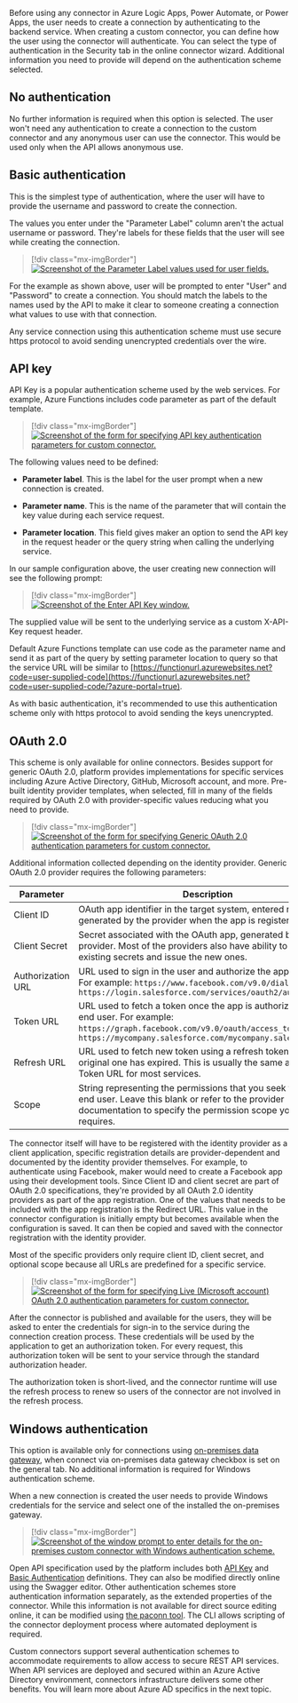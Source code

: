 Before using any connector in Azure Logic Apps, Power Automate, or Power Apps, the user needs to create a connection by authenticating to the backend service. When creating a custom connector, you can define how the user using the connector will authenticate. You can select the type of authentication in the Security tab in the online connector wizard. Additional information you need to provide will depend on the authentication scheme selected.

## No authentication

No further information is required when this option is selected. The user won't need any authentication to create a connection to the custom connector and any anonymous user can use the connector. This would be used only when the API allows anonymous use.

## Basic authentication 

This is the simplest type of authentication, where the user will have to provide the username and password to create the connection.

The values you enter under the "Parameter Label" column aren't the actual username or password. They're labels for these fields that the user will see while creating the connection.

> [!div class="mx-imgBorder"]
> [![Screenshot of the Parameter Label values used for user fields.](../media/parameter-labels.png)](../media/parameter-labels.png#lightbox)

For the example as shown above, user will be prompted to enter "User" and "Password" to create a connection. You should match the labels to the names used by the API to make it clear to someone creating a connection what values to use with that connection.

Any service connection using this authentication scheme must use secure https protocol to avoid sending unencrypted credentials over the wire.

## API key

API Key is a popular authentication scheme used by the web services. For example, Azure Functions includes code parameter as part of the default template.

> [!div class="mx-imgBorder"]
> [![Screenshot of the form for specifying API key authentication parameters for custom connector.](../media/api-key.png)](../media/api-key.png#lightbox)

The following values need to be defined:

-   **Parameter label**. This is the label for the user prompt when a new connection is created.

-   **Parameter name**. This is the name of the parameter that will contain the key value during each service request.

-   **Parameter location**. This field gives maker an option to send the API key in the request header or the query string when calling the underlying service.

In our sample configuration above, the user creating new connection will see the following prompt:

> [!div class="mx-imgBorder"]
> [![Screenshot of the Enter API Key window.](../media/enter-api-key.png)](../media/enter-api-key.png#lightbox)

The supplied value will be sent to the underlying service as a custom X-API-Key request header.

Default Azure Functions template can use code as the parameter name and send it as part of the query by setting parameter location to query so that the service URL will be similar to [https://functionurl.azurewebsites.net?code=user-supplied-code](https://functionurl.azurewebsites.net?code=user-supplied-code/?azure-portal=true).

As with basic authentication, it's recommended to use this authentication scheme only with https protocol to avoid sending the keys unencrypted.

## OAuth 2.0

This scheme is only available for online connectors. Besides support for generic OAuth 2.0, platform provides implementations for specific services including Azure Active Directory, GitHub, Microsoft account, and more. Pre-built identity provider templates, when selected, fill in many of the fields required by OAuth 2.0 with provider-specific values reducing what you need to provide.

> [!div class="mx-imgBorder"]
> [![Screenshot of the form for specifying Generic OAuth 2.0 authentication parameters for custom connector.](../media/authentication-type-oauth.png)](../media/authentication-type-oauth.png#lightbox)

Additional information collected depending on the identity provider. Generic OAuth 2.0 provider requires the following parameters:

|     Parameter            |     Description                                                                                                                                                                                                  |
|--------------------------|------------------------------------------------------------------------------------------------------------------------------------------------------------------------------------------------------------------|
|     Client ID            |     OAuth app identifier in the target system, entered manually or   generated by the provider when the app is registered.                                                                                       |
|     Client Secret        |     Secret associated with the OAuth app, generated by the provider. Most of the providers also have ability to revoke   existing secrets and issue the new ones.                                      |
|     Authorization URL    |     URL used to sign in the user and authorize the   application. For example:     `https://www.facebook.com/v9.0/dialog/oauth`; `https://login.salesforce.com/services/oauth2/authorize`                         |
|     Token URL            |     URL used to fetch a token once the app is authorized   by the end user. For example:     `https://graph.facebook.com/v9.0/oauth/access_token`; `https://mycompany.salesforce.com/mycompany.salesforce.com`    |
|     Refresh URL          |     URL used to fetch new token using a refresh token   after the original one has expired. This is usually the same as the Token URL   for most services.                                                       |
|     Scope                |     String representing the permissions that you seek   from the end user. Leave this blank or refer to the provider documentation to   specify the permission scope your app requires.                          |

The connector itself will have to be registered with the identity provider as a client application, specific registration details are provider-dependent and documented by the identity provider themselves. For example, to authenticate using Facebook, maker would need to create a Facebook app using their development tools. Since Client ID and client secret are part of OAuth 2.0 specifications, they're provided by all OAuth 2.0 identity providers as part of the app registration. One of the values that needs to be included with the app registration is the Redirect URL. This value in the connector configuration is initially empty but becomes available when the configuration is saved. It can then be copied and saved with the connector registration with the identity provider.

Most of the specific providers only require client ID, client secret, and optional scope because all URLs are predefined for a specific service.

> [!div class="mx-imgBorder"]
> [![Screenshot of the form for specifying Live (Microsoft account) OAuth 2.0 authentication parameters for custom connector.](../media/oauth-details.png)](../media/oauth-details.png#lightbox)

After the connector is published and available for the users, they will be asked to enter the credentials for sign-in to the service during the connection creation process. These credentials will be used by the application to get an authorization token. For every request, this authorization token will be sent to your service through the standard authorization header.

The authorization token is short-lived, and the connector runtime will use the refresh process to renew so users of the connector are not involved in the refresh process.

## Windows authentication

This option is available only for connections using [on-premises data gateway](https://docs.microsoft.com/data-integration/gateway/service-gateway-onprem/?azure-portal=true), when connect via on-premises data gateway checkbox is set on the general tab. No additional information is required for Windows authentication scheme.

When a new connection is created the user needs to provide Windows credentials for the service and select one of the installed the on-premises gateway.

> [!div class="mx-imgBorder"]
> [![Screenshot of the window prompt to enter details for the on-premises custom connector with Windows authentication scheme.](../media/select-gateway.png)](../media/select-gateway.png#lightbox)

Open API specification used by the platform includes both [API Key](https://swagger.io/docs/specification/2-0/authentication/api-keys/?azure-portal=true) and [Basic Authentication](https://swagger.io/docs/specification/2-0/authentication/basic-authentication/?azure-portal=true) definitions. They can also be modified directly online using the Swagger editor. Other authentication schemes store authentication information separately, as the extended properties of the connector. While this information is not available for direct source editing online, it can be modified using [the paconn tool](https://docs.microsoft.com/connectors/custom-connectors/paconn-cli/?azure-portal=true). The CLI allows scripting of the connector deployment process where automated deployment is required.

Custom connectors support several authentication schemes to accommodate requirements to allow access to secure REST API services. When API services are deployed and secured within an Azure Active Directory environment, connectors infrastructure delivers some other benefits. You will learn more about Azure AD specifics in the next topic.